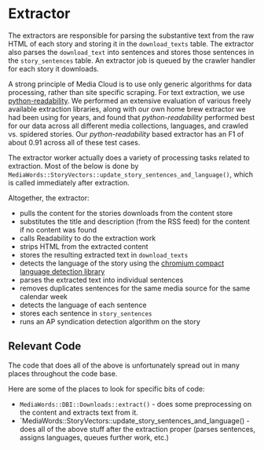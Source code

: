 # Extractor

The extractors are responsible for parsing the substantive text from the raw HTML of each story and storing it in the `download_texts` table.  The extractor also parses the `download_text` into sentences and stores those sentences in the `story_sentences` table.  An extractor job is queued by the crawler handler for each story it downloads.

A strong principle of Media Cloud is to use only generic algorithms for data processing, rather than site specific scraping.  For text extraction, we use [python-readability](https://github.com/timbertson/python-readability).  We performed an extensive evaluation of various freely available extraction libraries, along with our own home brew extractor we had been using for years, and found that *python-readability* performed best for our data across all different media collections, languages, and crawled vs. spidered stories.  Our *python-readability* based extractor has an F1 of about 0.91 across all of these test cases.

The extractor worker actually does a variety of processing tasks related to extraction.  Most of the below is done by `MediaWords::StoryVectors::update_story_sentences_and_language()`, which is called immediately after extraction.

Altogether, the extractor:

* pulls the content for the stories downloads from the content store
* substitutes the title and description (from the RSS feed) for the content if no content was found
* calls Readability to do the extraction work
* strips HTML from the extracted content
* stores the resulting extracted text in `download_texts`
* detects the language of the story using the [chromium compact language detection library](https://github.com/mikemccand/chromium-compact-language-detector)
* parses the extracted text into individual sentences
* removes duplicates sentences for the same media source for the same calendar week
* detects the language of each sentence
* stores each sentence in `story_sentences`
* runs an AP syndication detection algorithm on the story


## Relevant Code

The code that does all of the above is unfortunately spread out in many places throughout the code base.

Here are some of the places to look for specific bits of code:

* `MediaWords::DBI::Downloads::extract()` - does some preprocessing on the content and extracts text from it.
* `MediaWords::StoryVectors::update_story_sentences_and_language() - does all of the above stuff after the extraction proper (parses sentences, assigns languages, queues further work, etc.)
